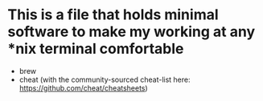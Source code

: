 # This is a file that holds minimal software to make my working at any \*nix terminal comfortable

* brew
* cheat (with the community-sourced cheat-list here: https://github.com/cheat/cheatsheets)
